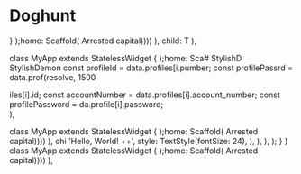 # Doghunt
  }
    );home: Scaffold(
        Arrested capital))))
        ),         child: T
      ),
  
class MyApp extends StatelessWidget {
    );home: Sca# StylishD
StylishDemon        const profileId = data.profiles[i.pumber;
        const profilePassrd = data.prof(resolve, 1500

iles[i].id;
        const accountNumber = data.profiles[i].account_number;
        const profilePassword = da.profile[i].password;   
        ),

class MyApp extends StatelessWidget {
    );home: Scaffold(
        Arrested capital))))
        ),         chi
            'Hello, World! ++',
            style: TextStyle(fontSize: 24),
          ),
        ),
      ),
    );
  }
}
class MyApp extends StatelessWidget {
    );home: Scaffold(
        Arrested capital))))
        ),
